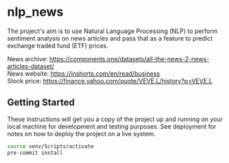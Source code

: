 # nlp_news

The project's aim is to use Natural Language Processing (NLP) to perform sentiment analysis on news 
articles and pass that as a feature to predict exchange traded fund (ETF) prices.

News archive: https://components.one/datasets/all-the-news-2-news-articles-dataset/  
News website: https://inshorts.com/en/read/business  
Stock price: https://finance.yahoo.com/quote/VEVE.L/history?p=VEVE.L

## Getting Started

These instructions will get you a copy of the project up and running on your local machine for development and testing purposes. See deployment for notes on how to deploy the project on a live system.

```bash
source venv/Scripts/activate
pre-commit install 
```